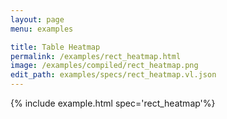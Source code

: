 ```yaml
---
layout: page
menu: examples

title: Table Heatmap
permalink: /examples/rect_heatmap.html
image: /examples/compiled/rect_heatmap.png
edit_path: examples/specs/rect_heatmap.vl.json
---
```




{% include example.html spec='rect_heatmap'%}
